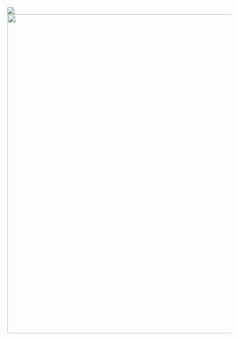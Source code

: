 <img src="https://i.ibb.co/GnXw9S9/Neues-Projekt-6.png">
<img src="https://i.ibb.co/Gx0SPZR/Neues-Projekt-6-5.png" style="width:1280px;height:720px">
